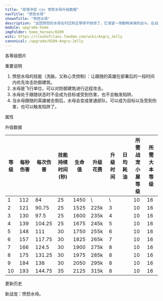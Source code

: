 ```yaml
---
title: "部落冲突 coc 愤怒水母升级数据"
navTitle: "愤怒水母"
shownTitle: "愤怒水母"
description: "这团愤怒的水母在村庄附近等得不耐烦了，它渴望一场酣畅淋漓的战斗。在战斗中，它会说服其跟随的英雄优先攻击防御建筑，然后再分头作战。"
module: upgrade-home
imgFolder: home_heroes/0289
wiki: https://clashofclans.fandom.com/wiki/Angry_Jelly
canonical: /upgrade/0289-Angry-Jelly
---
```


<UnitInfo :folder="$frontmatter.imgFolder" imgSrc="Angry_Jelly_info.png" :imgAlt="$frontmatter.navTitle" :description="$frontmatter.description" />

<SmallTitle>各等级图片</SmallTitle>

<Panel>
    <UnitImgGroup :folder="$frontmatter.imgFolder">
        <UnitImg imgTitle="所有等级" imgSrc="Angry_Jelly_image.png" />
    </UnitImgGroup>
</Panel>

<SmallTitle>重要说明</SmallTitle>

1. 愤怒水母的技能（洗脑，又称心灵控制）：让跟随的英雄在部署后的一段时间内优先攻击防御建筑。
2. 水母是飞行单位，可以对防御建筑进行远程攻击。
3. 水母处于跟随状态时不会成为目标或受到伤害，也不会触发陷阱。
4. 当水母跟随的英雄被击倒后，水母会变成普通部队，可以成为目标以及受到伤害，也可以触发陷阱了。

<SmallTitle>属性</SmallTitle>

<UnitProperties>
    <UnitProperty pKey="攻击偏好" pValue="英雄的目标" />
    <UnitProperty pKey="伤害类型" pValue="单体伤害" />
    <UnitProperty pKey="攻击的目标" pValue="地面和空中目标" />
    <UnitProperty pKey="移动速度" pValue="2 格/秒" />
    <UnitProperty pKey="攻击速度" pValue="0.75 秒/次" />
    <UnitProperty pKey="攻击距离" pValue="5 格" />
    <UnitProperty pKey="所需战宠小屋等级" pValue="10" />
    <UnitProperty pKey="所需大本等级" pValue="16" />
</UnitProperties>

<SmallTitle>升级数据</SmallTitle>

<script setup>
const tableExtraInfo = [
    {
        "column": 5,
        "type": "cost",
        "gpClass": "research",
        "icon": "Dark_Elixir"
    },
    {
        "column": 6,
        "type": "time",
        "gpClass": "research"
    },
    {
        "column": 7,
        "type": "dailyCost",
        "icon": "Dark_Elixir"
    }
];
</script>

<UnitTable :tableExtraInfo="tableExtraInfo">

| 等级 | 每秒伤害 | 每次伤害 |技能持续<br>时间 (秒)| 生命值| 升级花费| 升级时间| 日均耗油 |所需战宠<br>小屋等级|所需<br>大本等级|
| ---- |   ---   |   ---   |         ---        |  ---  |  ----  |   ---   |   ---   |        ---       |      ---      |
|   1  |   112   |   84    |          25        |  1450 |     \  |   \     |         |         10       |      16       |
|   2  |   121   |   90.75 |          25        |  1525 |  225k  |   3     |         |         10       |      16       |
|   3  |   130   |   97.5  |          25        |  1600 |  235k  |   4     |         |         10       |      16       |
|   4  |   139   |  104.25 |          25        |  1675 |  245k  |   5     |         |         10       |      16       |
|   5  |   148   |  111    |          30        |  1750 |  255k  |   6     |         |         10       |      16       |
|   6  |   157   |  117.75 |          30        |  1825 |  265k  |   7     |         |         10       |      16       |
|   7  |   166   |  124.5  |          30        |  1900 |  275k  |   8     |         |         10       |      16       |
|   8  |   175   |  131.25 |          30        |  1975 |  285k  |   8     |         |         10       |      16       |
|   9  |   184   |  138    |          30        |  2050 |  295k  |   8     |         |         10       |      16       |
|  10  |   193   |  144.75 |          35        |  2125 |  315k  |   8     |         |         10       |      16       |
</UnitTable>

<SmallTitle>更新历史</SmallTitle>

<Timeline>
    <TimelineItem date="2024/04/17">
        <TimelineRow>新战宠：愤怒水母。</TimelineRow>
    </TimelineItem>
    <TimelineItem :historyBottom="true" />
</Timeline>